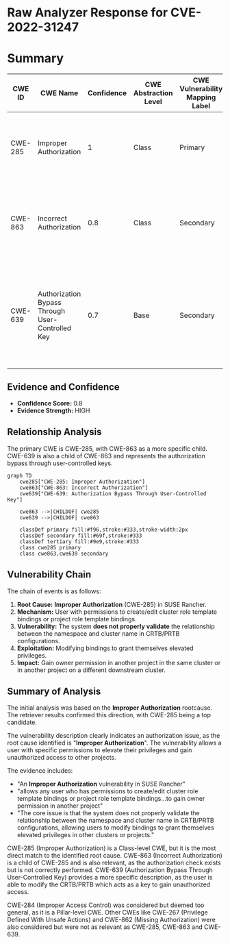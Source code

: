 # Raw Analyzer Response for CVE-2022-31247

# Summary
| CWE ID | CWE Name | Confidence | CWE Abstraction Level | CWE Vulnerability Mapping Label | CWE-Vulnerability Mapping Notes |
|---|---|---|---|---|---|
| CWE-285 | Improper Authorization | 1 | Class | Primary | Allowed-with-Review, Class-level, but direct match to **Improper Authorization** rootcause.|
| CWE-863 | Incorrect Authorization | 0.8 | Class | Secondary | Allowed-with-Review, a child of CWE-285, but the authorization check exists but is incorrect.|
| CWE-639 | Authorization Bypass Through User-Controlled Key | 0.7 | Base | Secondary | Allowed, user can modify key value identifying the data to gain access to another user's data, however, the key in this case is CRTB/PRTB.|

## Evidence and Confidence

*   **Confidence Score:** 0.8
*   **Evidence Strength:** HIGH

## Relationship Analysis
The primary CWE is CWE-285, with CWE-863 as a more specific child. CWE-639 is also a child of CWE-863 and represents the authorization bypass through user-controlled keys.

```mermaid
graph TD
    cwe285["CWE-285: Improper Authorization"]
    cwe863["CWE-863: Incorrect Authorization"]
    cwe639["CWE-639: Authorization Bypass Through User-Controlled Key"]

    cwe863 -->|CHILDOF| cwe285
    cwe639 -->|CHILDOF| cwe863

    classDef primary fill:#f96,stroke:#333,stroke-width:2px
    classDef secondary fill:#69f,stroke:#333
    classDef tertiary fill:#9e9,stroke:#333
    class cwe285 primary
    class cwe863,cwe639 secondary
```

## Vulnerability Chain
The chain of events is as follows:
1.  **Root Cause:** **Improper Authorization** (CWE-285) in SUSE Rancher.
2.  **Mechanism:** User with permissions to create/edit cluster role template bindings or project role template bindings.
3.  **Vulnerability:** The system **does not properly validate** the relationship between the namespace and cluster name in CRTB/PRTB configurations.
4.  **Exploitation:** Modifying bindings to grant themselves elevated privileges.
5.  **Impact:** Gain owner permission in another project in the same cluster or in another project on a different downstream cluster.

## Summary of Analysis
The initial analysis was based on the **Improper Authorization** rootcause. The retriever results confirmed this direction, with CWE-285 being a top candidate.

The vulnerability description clearly indicates an authorization issue, as the root cause identified is "**Improper Authorization**". The vulnerability allows a user with specific permissions to elevate their privileges and gain unauthorized access to other projects.

The evidence includes:
- "An **Improper Authorization** vulnerability in SUSE Rancher"
- "allows any user who has permissions to create/edit cluster role template bindings or project role template bindings...to gain owner permission in another project"
- "The core issue is that the system does not properly validate the relationship between the namespace and cluster name in CRTB/PRTB configurations, allowing users to modify bindings to grant themselves elevated privileges in other clusters or projects."

CWE-285 (Improper Authorization) is a Class-level CWE, but it is the most direct match to the identified root cause. CWE-863 (Incorrect Authorization) is a child of CWE-285 and is also relevant, as the authorization check exists but is not correctly performed. CWE-639 (Authorization Bypass Through User-Controlled Key) provides a more specific description, as the user is able to modify the CRTB/PRTB which acts as a key to gain unauthorized access.

CWE-284 (Improper Access Control) was considered but deemed too general, as it is a Pillar-level CWE. Other CWEs like CWE-267 (Privilege Defined With Unsafe Actions) and CWE-862 (Missing Authorization) were also considered but were not as relevant as CWE-285, CWE-863 and CWE-639.